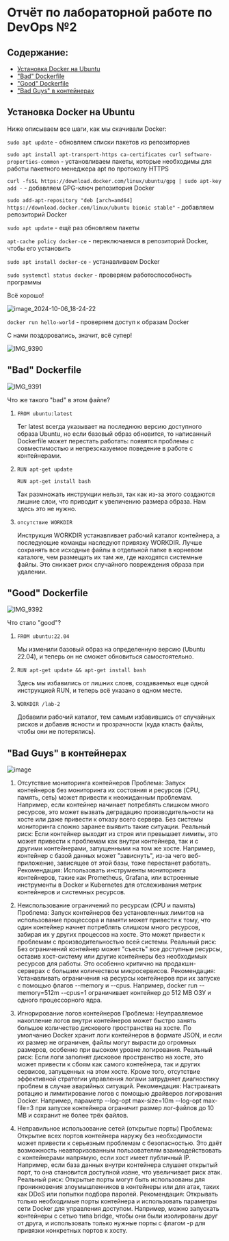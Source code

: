 # Отчёт по лабораторной работе по DevOps №2
## Содержание:
- [Установка Docker на Ubuntu](#установка-docker-на-ubuntu)
- ["Bad" Dockerfile](#bad-dockerfile)
- ["Good" Dockerfile](#good-dockerfile)
- ["Bad Guys" в контейнерах](#bad-guys-в-контейнерах)

## Установка Docker на Ubuntu
Ниже описываем все шаги, как мы скачивали Docker:

`sudo apt update` - обновляем списки пакетов из репозиториев

`sudo apt install apt-transport-https ca-certificates curl software-properties-common` - установливаем пакеты, которые необходимы для работы пакетного менеджера apt по протоколу HTTPS

`curl -fsSL https://download.docker.com/linux/ubuntu/gpg | sudo apt-key add -` - добавляем GPG-ключ репозитория Docker

`sudo add-apt-repository "deb [arch=amd64] https://download.docker.com/linux/ubuntu bionic stable"` - добавляем репозиторий Docker

`sudo apt update` - ещё раз обновляем пакеты

`apt-cache policy docker-ce` - переключаемся в репозиторий Docker, чтобы его установить

`sudo apt install docker-ce` - устанавливаем Docker

`sudo systemctl status docker` - проверяем работоспособность программы

Всё хорошо!

![image_2024-10-06_18-24-22](https://github.com/user-attachments/assets/0efa1b27-76cd-4ab5-8255-02d8abf6e7c2)

`docker run hello-world` - проверяем доступ к образам Docker

С нами поздоровались, значит, всё супер!

![IMG_9390](https://github.com/user-attachments/assets/fe63c78f-46fc-4794-a7cb-63527827c2e1)

## "Bad" Dockerfile
![IMG_9391](https://github.com/user-attachments/assets/6c452e40-1917-4160-ab08-4c5d511bdea9)

Что же такого "bad" в этом файле?

1. `FROM ubuntu:latest`
   
   Тег latest всегда указывает на последнюю версию доступного образа Ubuntu, но если базовый образ обновится, то написанный Dockerfile может перестать работать: появятся проблемы с совместимостью и непрезсказуемое поведение в работе с контейнерами.
   
2. `RUN apt-get update`

   `RUN apt-get install bash`

   Так размножать инструкции нельзя, так как из-за этого создаются лишние слои, что приводит к увеличению размера образа. Нам здесь это не нужно.
   
4. `отсутствие WORKDIR`
   
   Инструкция WORKDIR устанавливает рабочий каталог контейнера, а последующие команды наследуют привязку WORKDIR. Лучше сохранять все исходные файлы в отдельной папке в корневом каталоге, чем размещать их там же, где находятся системные файлы. Это снижает риск случайного повреждения образа при удалении.

## "Good" Dockerfile
![IMG_9392](https://github.com/user-attachments/assets/8d00bf7f-2b54-4c22-b84d-b8d3a095f69d)

Что стало "good"?

1. `FROM ubuntu:22.04`
   
   Мы изменили базовый образ на определенную версию (Ubuntu 22.04), и теперь он не сможет обновиться самостоятельно.
   
2. `RUN apt-get update && apt-get install bash`

   Здесь мы избавились от лишних слоев, создаваемых еще одной инструкцией RUN, и теперь всё указано в одном месте.
   
3. `WORKDIR /lab-2`
   
   Добавили рабочий каталог, тем самым избавившись от случайных рисков и добавив ясности и прозрачности (куда класть файлы, чтобы они не потерялись).


## "Bad Guys" в контейнерах
![image](https://github.com/user-attachments/assets/6c825a92-134d-482d-aa14-755bf525a610)

1. Отсутствие мониторинга контейнеров
Проблема: Запуск контейнеров без мониторинга их состояния и ресурсов (CPU, память, сеть) может привести к неожиданным проблемам. Например, если контейнер начинает потреблять слишком много ресурсов, это может вызвать деградацию производительности на хосте или даже привести к отказу всего сервера. Без системы мониторинга сложно заранее выявить такие ситуации.
Реальный риск: Если контейнер выходит из строя или превышает лимиты, это может привести к проблемам как внутри контейнера, так и с другими контейнерами, запущенными на том же хосте. Например, контейнер с базой данных может "зависнуть", из-за чего веб-приложение, зависящее от этой базы, тоже перестанет работать.
Рекомендация: Использовать инструменты мониторинга контейнеров, такие как Prometheus, Grafana, или встроенные инструменты в Docker и Kubernetes для отслеживания метрик контейнеров и системных ресурсов.

2. Неиспользование ограничений по ресурсам (CPU и память)
Проблема: Запуск контейнеров без установленных лимитов на использование процессора и памяти может привести к тому, что один контейнер начнет потреблять слишком много ресурсов, забирая их у других процессов на хосте. Это может привести к проблемам с производительностью всей системы.
Реальный риск: Без ограничений контейнер может "съесть" все доступные ресурсы, оставив хост-систему или другие контейнеры без необходимых ресурсов для работы. Это особенно критично на продакшн-серверах с большим количеством микросервисов.
Рекомендация: Устанавливать ограничения на ресурсы контейнеров при их запуске с помощью флагов --memory и --cpus. Например, docker run --memory=512m --cpus=1 ограничивает контейнер до 512 MB ОЗУ и одного процессорного ядра.

1. Игнорирование логов контейнеров
Проблема: Неуправляемое накопление логов внутри контейнеров может быстро занять большое количество дискового пространства на хосте. По умолчанию Docker хранит логи контейнеров в формате JSON, и если их размер не ограничен, файлы могут вырасти до огромных размеров, особенно при высоком уровне логирования.
Реальный риск: Если логи заполнят дисковое пространство на хосте, это может привести к сбоям как самого контейнера, так и других сервисов, запущенных на этом хосте. Кроме того, отсутствие эффективной стратегии управления логами затрудняет диагностику проблем в случае аварийных ситуаций.
Рекомендация: Настраивать ротацию и лимитирование логов с помощью драйверов логирования Docker. Например, параметр --log-opt max-size=10m --log-opt max-file=3 при запуске контейнера ограничит размер лог-файлов до 10 MB и сохранит не более трёх файлов.

2. Неправильное использование сетей (открытые порты)
Проблема: Открытие всех портов контейнера наружу без необходимости может привести к серьезным проблемам с безопасностью. Это даёт возможность неавторизованным пользователям взаимодействовать с контейнерами напрямую, если хост имеет публичный IP. Например, если база данных внутри контейнера слушает открытый порт, то она становится доступной извне, что увеличивает риск атак.
Реальный риск: Открытые порты могут быть использованы для проникновения злоумышленников в контейнеры или для атак, таких как DDoS или попытки подбора паролей.
Рекомендация: Открывать только необходимые порты контейнера и использовать параметры сети Docker для управления доступом. Например, можно запускать контейнеры с сетью типа bridge, чтобы они были изолированы друг от друга, и использовать только нужные порты с флагом -p для привязки конкретных портов к хосту.
